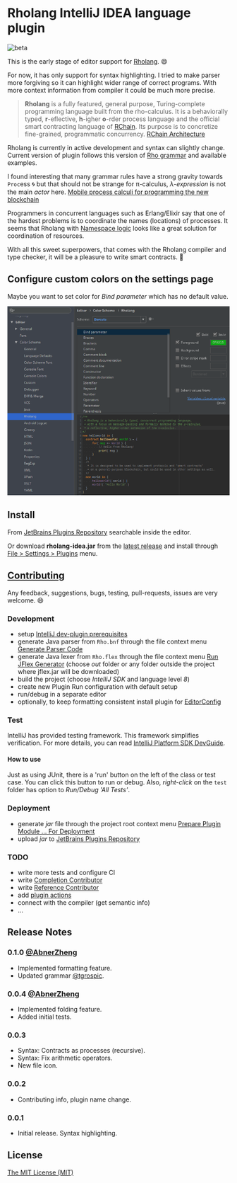# Rholang IntelliJ IDEA language plugin

![beta][beta-badge]

This is the early stage of editor support for [Rholang][rho-github]. :smile:

For now, it has only support for syntax highlighting. I tried to make parser more forgiving so it can highlight wider range of correct programs. With more context information from compiler it could be much more precise.

> **Rholang** is a fully featured, general purpose, Turing-complete programming language built from the rho-calculus. It is a behaviorally typed, **r**-eflective, **h**-igher **o**-rder process language and the official smart contracting language of [RChain][rchain-coop]. Its purpose is to concretize fine-grained, programmatic concurrency. [RChain Architecture][arch-rholang]

Rholang is currently in active development and syntax can slightly change. Current version of plugin follows this version of [Rho grammar][rho-bnf-origin] and available examples.

I found interesting that many grammar rules have a strong gravity towards `Proc`ess :cyclone: but that should not be strange for π-calculus, _λ-expression_ is not the main _actor_ here. [Mobile process calculi for programming the new blockchain][tuplespaces-to-picalculus]

Programmers in concurrent languages such as Erlang/Elixir say that one of the hardest problems is to coordinate the names (locations) of processes. It seems that Rholang with [Namespace logic][arch-namespace-logic] looks like a great solution for coordination of resources.

With all this sweet superpowers, that comes with the Rholang compiler and type checker, it will be a pleasure to write smart contracts. :lollipop:

## Configure custom colors on the settings page

Maybe you want to set color for _Bind parameter_ which has no default value.

![Idea settings page](./docs/settings-page.png)

## Install

From [JetBrains Plugins Repository][rho-idea-plugin] searchable inside the editor.

Or download **rholang-idea.jar** from the [latest release][releases] and install through [File > Settings > Plugins][idea-install-from-disk] menu.

## [Contributing](./CONTRIBUTING.md)

Any feedback, suggestions, bugs, testing, pull-requests, issues are very welcome. :smile:

### Development

- setup [IntelliJ dev-plugin prerequisites][idea-dev-setup]
- generate Java parser from `Rho.bnf` through the file context menu [Generate Parser Code][idea-gen-parser]
- generate Java lexer from `Rho.flex` through the file context menu [Run JFlex Generator][idea-gen-lexer] (choose _out_ folder or any folder outside the project where jflex.jar will be downloaded)
- build the project (choose _IntelliJ SDK_ and language level _8_)
- create new Plugin Run configuration with default setup
- run/debug in a separate editor
- optionally, to keep formatting consistent install plugin for [EditorConfig][editor-config]

### Test

IntelliJ has provided testing framework. This framework simplifies verification. For more details, you can read [IntelliJ Platform SDK DevGuide][idea-test-guide].

#### How to use

Just as using JUnit, there is a 'run' button on the left of the class or test case. You can click this button to run or debug. Also, _right-click_ on the `test` folder has option to _Run/Debug 'All Tests'_.

### Deployment

- generate _jar_ file through the project root context menu [Prepare Plugin Module ... For Deployment][idea-deploy]
- upload _jar_ to [JetBrains Plugins Repository][rho-idea-plugin] 

### TODO

- write more tests and configure CI
- write [Completion Contributor][idea-completion]
- write [Reference Contributor][idea-reference]
- add [plugin actions][idea-plugin-actions]
- connect with the compiler (get semantic info)
- ...

## Release Notes

### 0.1.0 [@AbnerZheng](https://github.com/AbnerZheng)
- Implemented formatting feature.
- Updated grammar [@tgrospic](https://github.com/tgrospic).

### 0.0.4 [@AbnerZheng](https://github.com/AbnerZheng)
- Implemented folding feature.
- Added initial tests.

### 0.0.3
- Syntax: Contracts as processes (recursive).
- Syntax: Fix arithmetic operators.
- New file icon.

### 0.0.2
- Contributing info, plugin name change.

### 0.0.1
- Initial release. Syntax highlighting.

## License

[The MIT License (MIT)][license]

[releases]: https://github.com/tgrospic/rholang-idea/releases
[rchain-coop]: https://www.rchain.coop
[rho-github]: https://github.com/rchain/rchain/tree/master/rholang
[rho-bnf-origin]: https://github.com/rchain/rchain/blob/1f5450e8e54b2bbce7d81206eb8d4fdd6bc96797/rholang/src/main/bnfc/rholang.cf
[rho-idea-plugin]: https://plugins.jetbrains.com/plugin/9833-rholang
[arch-rholang]: http://rchain-architecture.readthedocs.io/en/latest/contracts/contract-design.html#rholang-a-concurrent-language
[arch-namespace-logic]: http://rchain-architecture.readthedocs.io/en/latest/contracts/namespaces.html#namespace-logic
[tuplespaces-to-picalculus]: http://mobile-process-calculi-for-programming-the-new-blockchain.readthedocs.io/en/latest/actors-tuples-and-pi.html#from-tuplespaces-to-calculus

[idea-dev-setup]: http://www.jetbrains.org/intellij/sdk/docs/tutorials/custom_language_support/prerequisites.html
[idea-gen-parser]: http://www.jetbrains.org/intellij/sdk/docs/tutorials/custom_language_support/grammar_and_parser.html#generate-a-parser
[idea-gen-lexer]: http://www.jetbrains.org/intellij/sdk/docs/tutorials/custom_language_support/lexer_and_parser_definition.html#generate-a-lexer-class
[idea-deploy]: https://www.jetbrains.com/help/idea/preparing-plugins-for-publishing.html
[idea-install-from-disk]: https://www.jetbrains.com/help/idea/installing-a-plugin-from-the-disk.html
[idea-completion]: https://www.jetbrains.org/intellij/sdk/docs/tutorials/custom_language_support/completion_contributor.html
[idea-reference]: https://www.jetbrains.org/intellij/sdk/docs/tutorials/custom_language_support/reference_contributor.html
[idea-plugin-actions]: https://www.jetbrains.org/intellij/sdk/docs/basics/action_system.html
[idea-test-guide]: https://www.jetbrains.org/intellij/sdk/docs/tutorials/writing_tests_for_plugins.html
[editor-config]: http://editorconfig.org

[beta-badge]: https://cdn.rawgit.com/tgrospic/rholang-idea/master/docs/beta-0.1.0.svg
[license]: https://github.com/tgrospic/rholang-idea/blob/master/LICENSE
